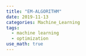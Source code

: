 ```yaml
---
title: "EM-ALGORITHM"
date: 2019-11-13
categories: Machine_Learning
tags:
  - machine learning
  - optimization
use_math: true
---
```

